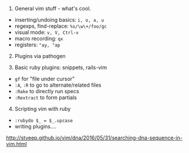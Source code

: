 1) General vim stuff - what's cool. 
  - inserting/undoing basics: `i, o, a, u`
  - regexps, find-replace: `%s/\w\+/foo/gc`
  - visual mode: `v, V, Ctrl-v`
  - macro recording: `qx`
  - registers: `"ay, "ap`

2) Plugins via pathogen

3) Basic ruby plugins: snippets, rails-vim
  - `gf` for "file under cursor"
  - `:A`, `:R` to go to alternate/related files
  - `:Rake` to directly run specs
  - `:Rextract` to form partials

4) Scripting vim with ruby
  - `:rubydo $_ = $_.upcase`
  - writing plugins....

http://stveep.github.io/vim/dna/2016/05/31/searching-dna-sequence-in-vim.html
